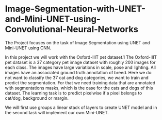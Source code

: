 # Image-Segmentation-with-UNET-and-Mini-UNET-using-Convolutional-Neural-Networks
The Project focuses on the task of Image Segmentation using UNET and Mini-UNET using CNN.

In this project we will work with the Oxford-IIIT pet dataset.1 The Oxford-IIIT pet
dataset is a 37 category pet image dataset with roughly 200 images for each class. The
images have large variations in scale, pose and lighting. All images have an associated
ground truth annotation of breed. Here we do not want to classify the 37 cat and dog
categories, we want to train and predict the segmentation. For that we need training data
that are annotated with segmentations masks, which is the case for the cats and dogs
of this dataset. The learning task is to predict pixelwise if a pixel belongs to cat/dog,
background or margin.

We will first use groups a linear stack of layers to create UNET model and in the second task will implement our own Mini-UNET.
